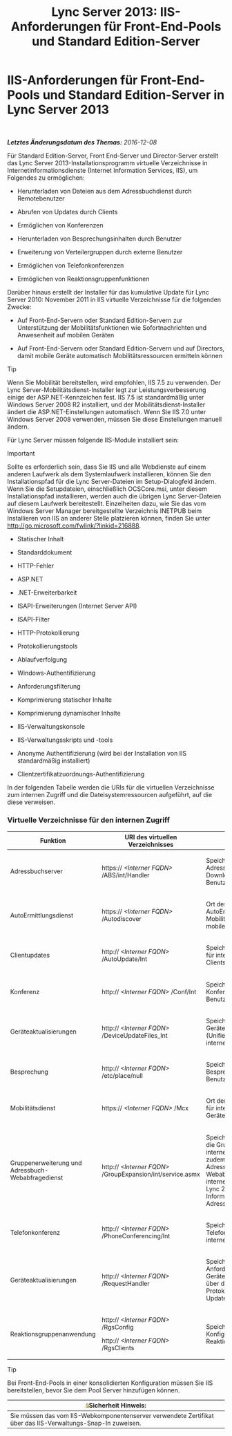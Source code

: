 ﻿---
title: 'Lync Server 2013: IIS-Anforderungen für Front-End-Pools und Standard Edition-Server'
TOCTitle: IIS-Anforderungen für Front-End-Pools und Standard Edition-Server
ms:assetid: e8a6c7ac-b6d5-4c7e-abe9-d8ea5eedbc62
ms:mtpsurl: https://technet.microsoft.com/de-de/library/Gg399038(v=OCS.15)
ms:contentKeyID: 49295761
ms.date: 12/10/2016
mtps_version: v=OCS.15
ms.translationtype: HT
---

# IIS-Anforderungen für Front-End-Pools und Standard Edition-Server in Lync Server 2013

 

_**Letztes Änderungsdatum des Themas:** 2016-12-08_

Für Standard Edition-Server, Front End-Server und Director-Server erstellt das Lync Server 2013-Installationsprogramm virtuelle Verzeichnisse in Internetinformationsdienste (Internet Information Services, IIS), um Folgendes zu ermöglichen:

  - Herunterladen von Dateien aus dem Adressbuchdienst durch Remotebenutzer

  - Abrufen von Updates durch Clients

  - Ermöglichen von Konferenzen

  - Herunterladen von Besprechungsinhalten durch Benutzer

  - Erweiterung von Verteilergruppen durch externe Benutzer

  - Ermöglichen von Telefonkonferenzen

  - Ermöglichen von Reaktionsgruppenfunktionen

Darüber hinaus erstellt der Installer für das kumulative Update für Lync Server 2010: November 2011 in IIS virtuelle Verzeichnisse für die folgenden Zwecke:

  - Auf Front-End-Servern oder Standard Edition-Servern zur Unterstützung der Mobilitätsfunktionen wie Sofortnachrichten und Anwesenheit auf mobilen Geräten

  - Auf Front-End-Servern oder Standard Edition-Servern und auf Directors, damit mobile Geräte automatisch Mobilitätsressourcen ermitteln können


> [!TIP]
> Wenn Sie Mobilität bereitstellen, wird empfohlen, IIS 7.5 zu verwenden. Der Lync Server-Mobilitätsdienst-Installer legt zur Leistungsverbesserung einige der ASP.NET-Kennzeichen fest. IIS 7.5 ist standardmäßig unter Windows Server 2008 R2 installiert, und der Mobilitätsdienst-Installer ändert die ASP.NET-Einstellungen automatisch. Wenn Sie IIS 7.0 unter Windows Server 2008 verwenden, müssen Sie diese Einstellungen manuell ändern.



Für Lync Server müssen folgende IIS-Module installiert sein:


> [!IMPORTANT]
> Sollte es erforderlich sein, dass Sie IIS und alle Webdienste auf einem anderen Laufwerk als dem Systemlaufwerk installieren, können Sie den Installationspfad für die Lync Server-Dateien im Setup-Dialogfeld ändern. Wenn Sie die Setupdateien, einschließlich OCSCore.msi, unter diesem Installationspfad installieren, werden auch die übrigen Lync Server-Dateien auf diesem Laufwerk bereitestellt. Einzelheiten dazu, wie Sie das vom Windows Server Manager bereitgestellte Verzeichnis INETPUB beim Installieren von IIS an anderer Stelle platzieren können, finden Sie unter <A class=uri href="http://go.microsoft.com/fwlink/?linkid=216888">http://go.microsoft.com/fwlink/?linkid=216888</A>.



  - Statischer Inhalt

  - Standarddokument

  - HTTP-Fehler

  - ASP.NET

  - .NET-Erweiterbarkeit

  - ISAPI-Erweiterungen (Internet Server API)

  - ISAPI-Filter

  - HTTP-Protokollierung

  - Protokollierungstools

  - Ablaufverfolgung

  - Windows-Authentifizierung

  - Anforderungsfilterung

  - Komprimierung statischer Inhalte

  - Komprimierung dynamischer Inhalte

  - IIS-Verwaltungskonsole

  - IIS-Verwaltungsskripts und -tools

  - Anonyme Authentifizierung (wird bei der Installation von IIS standardmäßig installiert)

  - Clientzertifikatzuordnungs-Authentifizierung

In der folgenden Tabelle werden die URIs für die virtuellen Verzeichnisse zum internen Zugriff und die Dateisystemressourcen aufgeführt, auf die diese verweisen.

### Virtuelle Verzeichnisse für den internen Zugriff

<table>
<colgroup>
<col style="width: 33%" />
<col style="width: 33%" />
<col style="width: 33%" />
</colgroup>
<thead>
<tr class="header">
<th>Funktion</th>
<th>URI des virtuellen Verzeichnisses</th>
<th>Verweis auf</th>
</tr>
</thead>
<tbody>
<tr class="odd">
<td><p>Adressbuchserver</p></td>
<td><p>https:// <em>&lt;Interner FQDN&gt;</em> /ABS/int/Handler</p></td>
<td><p>Speicherort der Adressbuchserver-Downloaddateien für interne Benutzer</p></td>
</tr>
<tr class="even">
<td><p>AutoErmittlungsdienst</p></td>
<td><p>https:// <em>&lt;Interner FQDN&gt;</em> /Autodiscover</p></td>
<td><p>Ort des Lync Server-AutoErmittlungsdiensts, der Mobilitätsressourcen für interne mobile Gerätebenutzer ermittelt.</p></td>
</tr>
<tr class="odd">
<td><p>Clientupdates</p></td>
<td><p>http:// <em>&lt;Interner FQDN&gt;</em> /AutoUpdate/Int</p></td>
<td><p>Speicherort der Updatedateien für interne computerbasierte Clients</p></td>
</tr>
<tr class="even">
<td><p>Konferenz</p></td>
<td><p>http:// <em>&lt;Interner FQDN&gt;</em> /Conf/Int</p></td>
<td><p>Speicherort der Konferenzressourcen für interne Benutzer</p></td>
</tr>
<tr class="odd">
<td><p>Geräteaktualisierungen</p></td>
<td><p>http:// <em>&lt;Interner FQDN&gt;</em> /DeviceUpdateFiles_Int</p></td>
<td><p>Speicherort der UC-Geräteaktualisierungsdateien (Unified Communications) für interne UC-Geräte</p></td>
</tr>
<tr class="even">
<td><p>Besprechung</p></td>
<td><p>http:// <em>&lt;Interner FQDN&gt;</em> /etc/place/null</p></td>
<td><p>Speicherort der Besprechungsinhalte für interne Benutzer</p></td>
</tr>
<tr class="odd">
<td><p>Mobilitätsdienst</p></td>
<td><p>https:// <em>&lt;Interner FQDN&gt;</em> /Mcx</p></td>
<td><p>Ort der der Mobilitätsressourcen für interne mobile Gerätebenutzer.</p></td>
</tr>
<tr class="even">
<td><p>Gruppenerweiterung und Adressbuch-Webabfragedienst</p></td>
<td><p>http:// <em>&lt;Interner FQDN&gt;</em> /GroupExpansion/int/service.asmx</p></td>
<td><p>Speicherort des Webdiensts, der die Gruppenerweiterung für interne Besucher ermöglicht, zudem der Speicherort des Adressbuch-Webabfragediensts, der für die internen Lync Mobile- Microsoft Lync 2010 Mobile-Clients Informationen aus der globalen Adressliste bereitstellt.</p></td>
</tr>
<tr class="odd">
<td><p>Telefonkonferenz</p></td>
<td><p>http:// <em>&lt;Interner FQDN&gt;</em> /PhoneConferencing/Int</p></td>
<td><p>Speicherort der Telefonkonferenzdaten für interne Benutzer</p></td>
</tr>
<tr class="even">
<td><p>Geräteaktualisierungen</p></td>
<td><p>http:// <em>&lt;Interner FQDN&gt;</em> /RequestHandler</p></td>
<td><p>Speicherort des Anforderungshandlers für den Geräteaktualisierungswebdienst, über den interne UC-Geräte Protokolle hochladen und nach Updates suchen können</p></td>
</tr>
<tr class="odd">
<td><p>Reaktionsgruppenanwendung</p></td>
<td><p>http:// <em>&lt;Interner FQDN&gt;</em> /RgsConfig</p>
<p>http:// <em>&lt;Interner FQDN&gt;</em> /RgsClients</p></td>
<td><p>Speicherort des Konfigurationstools für Reaktionsgruppen</p></td>
</tr>
</tbody>
</table>



> [!TIP]
> Bei Front-End-Pools in einer konsolidierten Konfiguration müssen Sie IIS bereitstellen, bevor Sie dem Pool Server hinzufügen können.



<table>
<thead>
<tr class="header">
<th><img src="images/Gg399038.security(OCS.15).gif" title="security" alt="security" />Sicherheit Hinweis:</th>
</tr>
</thead>
<tbody>
<tr class="odd">
<td>Sie müssen das vom IIS-Webkomponentenserver verwendete Zertifikat über das IIS-Verwaltungs-Snap-In zuweisen.</td>
</tr>
</tbody>
</table>

